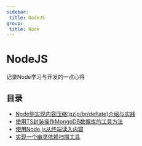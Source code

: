 ```yaml
---
sidebar:
 title: NodeJS
group:
 title: Node
---
```

# NodeJS

记录Node学习与开发的一点心得

## 目录
* [Node侧实现内容压缩(gzip/br/deflate)介绍与实践](./compress-response.md)
* [使用TS封装操作MongoDB数据库的工具方法](./mongoDb.md)
* [使用Node.js从终端读入内容](./p1.md)
* [实现一个幽灵依赖扫描工具](./phantom-dep-cli.md)